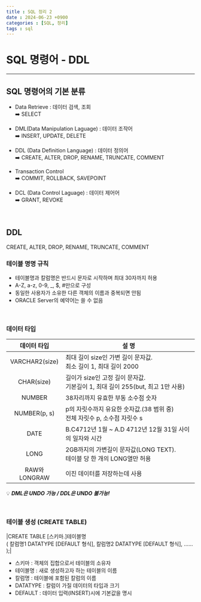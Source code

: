 ```yaml
---
title : SQL 정리 2
date : 2024-06-23 +0900
categories : [SQL, 정리]
tags : sql
---
```

# **SQL 명령어 - DDL**
---
## SQL 명령어의 기본 분류
- Data Retrieve : 데이터 검색, 조회 <br>
➡️ SELECT

- DML(Data Manipulation Laguage) : 데이터 조작어 <br>
➡️ INSERT, UPDATE, DELETE

- DDL (Data Definition Language) : 데이터 정의어 <br>
➡️ CREATE, ALTER, DROP, RENAME, TRUNCATE, COMMENT

- Transaction Control <br>
➡️ COMMIT, ROLLBACK, SAVEPOINT

- DCL (Data Control Laguage) : 데이터 제어어 <br>
➡️ GRANT, REVOKE
<br>

## DDL
CREATE, ALTER, DROP, RENAME, TRUNCATE, COMMENT

### 테이블 명명 규칙
- 테이블명과 칼럼명은 반드시 문자로 시작하며 최대 30자까지 허용
- A-Z, a-z, 0-9, _, $, #만으로 구성
- 동일한 사용자가 소유한 다른 객체의 이름과 중복되면 안됨
- ORACLE Server의 예약어는 쓸 수 없음

<br>

### 데이터 타입

|데이터 타입|설 명|
|:---:|---|
|VARCHAR2(size)|최대 길이 size인 가변 길이 문자값. <br> 최소 길이 1, 최대 길이 2000|
|CHAR(size)|길이가 size인 고정 길이 문자값. <br> 기본길이 1, 최대 길이 255(but, 최고 1만 사용)|
|NUMBER|38자리까지 유효한 부동 소수점 숫자|
|NUMBER(p, s)|p의 자릿수까지 유요한 숫자값.(38 범위 중) <br> 전체 자릿수 p, 소수점 자릿수 s|
|DATE|B.C4712년 1월 ~ A.D 4712년 12월 31일 사이의 일자와 시간|
|LONG|2GB까지의 가변길이 문자값(LONG TEXT). <br> 테이블 당 한 개의 LONG열만 허용|
|RAW와 LONGRAW|이진 데이터를 저장하는데 사용|

💡 **_DML은 UNDO 가능 / DDL은 UNDO 불가능!_**

<br>

### 테이블 생성 (CREATE TABLE)

|CREATE TABLE [스키마.]테이블명<br> ( 칼럼명1 DATATYPE [DEFAULT 형식], 칼럼명2 DATATYPE [DEFAULT 형식], ...... );|

- 스키마 : 객체의 집합으로서 테이블의 소유자
- 테이블명 : 새로 생성하고자 하는 테이블의 이름
- 칼럼명 : 테이블에 포함된 칼럼의 이름
- DATATYPE : 칼럼이 가질 데이터의 타입과 크기
- DEFAULT : 데이터 입력(INSERT)시에 기본값을 명시

